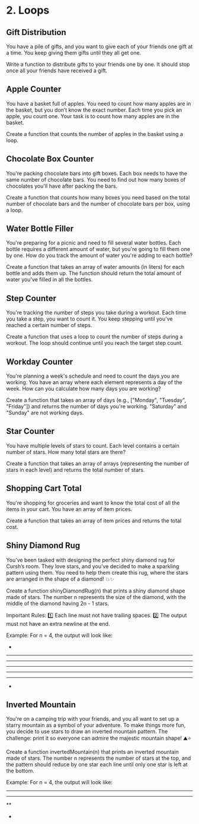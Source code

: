 # 2. Loops

## Gift Distribution

You have a pile of gifts, and you want to give each of your friends one gift at a time. You keep giving them gifts until they all get one.

Write a function to distribute gifts to your friends one by one. It should stop once all your friends have received a gift.

## Apple Counter

You have a basket full of apples. You need to count how many apples are in the basket, but you don’t know the exact number. Each time you pick an apple, you count one. Your task is to count how many apples are in the basket.

Create a function that counts the number of apples in the basket using a loop.

## Chocolate Box Counter

You're packing chocolate bars into gift boxes. Each box needs to have the same number of chocolate bars. You need to find out how many boxes of chocolates you'll have after packing the bars.

Create a function that counts how many boxes you need based on the total number of chocolate bars and the number of chocolate bars per box, using a loop.

## Water Bottle Filler

You're preparing for a picnic and need to fill several water bottles. Each bottle requires a different amount of water, but you're going to fill them one by one. How do you track the amount of water you're adding to each bottle?

Create a function that takes an array of water amounts (in liters) for each bottle and adds them up. The function should return the total amount of water you've filled in all the bottles.

## Step Counter

You're tracking the number of steps you take during a workout. Each time you take a step, you want to count it. You keep stepping until you've reached a certain number of steps.

Create a function that uses a loop to count the number of steps during a workout. The loop should continue until you reach the target step count.

## Workday Counter

You're planning a week's schedule and need to count the days you are working. You have an array where each element represents a day of the week. How can you calculate how many days you are working?

Create a function that takes an array of days (e.g., ["Monday", "Tuesday", "Friday"]) and returns the number of days you're working. "Saturday" and "Sunday" are not working days.

## Star Counter

You have multiple levels of stars to count. Each level contains a certain number of stars. How many total stars are there?

Create a function that takes an array of arrays (representing the number of stars in each level) and returns the total number of stars.

## Shopping Cart Total

You're shopping for groceries and want to know the total cost of all the items in your cart. You have an array of item prices.

Create a function that takes an array of item prices and returns the total cost.

## Shiny Diamond Rug

You’ve been tasked with designing the perfect shiny diamond rug for Cursh’s room. They love stars, and you’ve decided to make a sparkling pattern using them. You need to help them create this rug, where the stars are arranged in the shape of a diamond! 💥✨

Create a function shinyDiamondRug(n) that prints a shiny diamond shape made of stars. The number n represents the size of the diamond, with the middle of the diamond having 2n - 1 stars.

Important Rules:
1️⃣ Each line must not have trailing spaces.
2️⃣ The output must not have an extra newline at the end.

Example:
For n = 4, the output will look like:

-

---

---

---

---

---

-

## Inverted Mountain

You're on a camping trip with your friends, and you all want to set up a starry mountain as a symbol of your adventure. To make things more fun, you decide to use stars to draw an inverted mountain pattern. The challenge: print it so everyone can admire the majestic mountain shape! ⛰️⭐

Create a function invertedMountain(n) that prints an inverted mountain made of stars. The number n represents the number of stars at the top, and the pattern should reduce by one star each line until only one star is left at the bottom.

Example:
For n = 4, the output will look like:

---

---

\*\*

-
